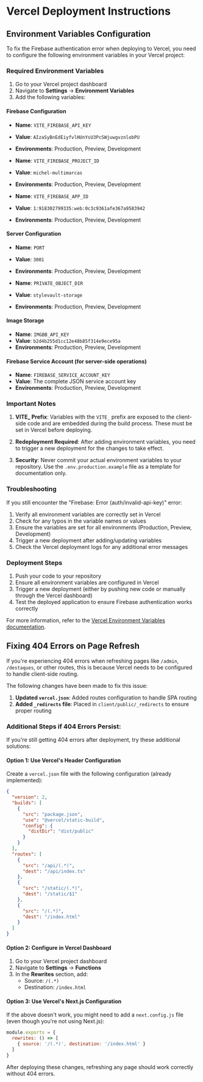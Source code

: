 # Vercel Deployment Instructions

## Environment Variables Configuration

To fix the Firebase authentication error when deploying to Vercel, you need to configure the following environment variables in your Vercel project:

### Required Environment Variables

1. Go to your Vercel project dashboard
2. Navigate to **Settings** → **Environment Variables**
3. Add the following variables:

#### Firebase Configuration
- **Name**: `VITE_FIREBASE_API_KEY`
- **Value**: `AIzaSyBnEdEiyfvlHUnYsU3PcSWjuwgvznlobPU`
- **Environments**: Production, Preview, Development

- **Name**: `VITE_FIREBASE_PROJECT_ID`
- **Value**: `michel-multimarcas`
- **Environments**: Production, Preview, Development

- **Name**: `VITE_FIREBASE_APP_ID`
- **Value**: `1:918302799335:web:0c3c9361afe367a9583942`
- **Environments**: Production, Preview, Development

#### Server Configuration
- **Name**: `PORT`
- **Value**: `3001`
- **Environments**: Production, Preview, Development

- **Name**: `PRIVATE_OBJECT_DIR`
- **Value**: `stylevault-storage`
- **Environments**: Production, Preview, Development

#### Image Storage
- **Name**: `IMGBB_API_KEY`
- **Value**: `b2d4b255d1cc12e48b85f314e9ece95a`
- **Environments**: Production, Preview, Development

#### Firebase Service Account (for server-side operations)
- **Name**: `FIREBASE_SERVICE_ACCOUNT_KEY`
- **Value**: The complete JSON service account key
- **Environments**: Production, Preview, Development

### Important Notes

1. **VITE_ Prefix**: Variables with the `VITE_` prefix are exposed to the client-side code and are embedded during the build process. These must be set in Vercel before deploying.

2. **Redeployment Required**: After adding environment variables, you need to trigger a new deployment for the changes to take effect.

3. **Security**: Never commit your actual environment variables to your repository. Use the `.env.production.example` file as a template for documentation only.

### Troubleshooting

If you still encounter the "Firebase: Error (auth/invalid-api-key)" error:

1. Verify all environment variables are correctly set in Vercel
2. Check for any typos in the variable names or values
3. Ensure the variables are set for all environments (Production, Preview, Development)
4. Trigger a new deployment after adding/updating variables
5. Check the Vercel deployment logs for any additional error messages

### Deployment Steps

1. Push your code to your repository
2. Ensure all environment variables are configured in Vercel
3. Trigger a new deployment (either by pushing new code or manually through the Vercel dashboard)
4. Test the deployed application to ensure Firebase authentication works correctly

For more information, refer to the [Vercel Environment Variables documentation](https://vercel.com/docs/concepts/projects/environment-variables).

## Fixing 404 Errors on Page Refresh

If you're experiencing 404 errors when refreshing pages like `/admin`, `/destaques`, or other routes, this is because Vercel needs to be configured to handle client-side routing.

The following changes have been made to fix this issue:

1. **Updated `vercel.json`**: Added routes configuration to handle SPA routing
2. **Added `_redirects` file**: Placed in `client/public/_redirects` to ensure proper routing

### Additional Steps if 404 Errors Persist:

If you're still getting 404 errors after deployment, try these additional solutions:

#### Option 1: Use Vercel's Header Configuration
Create a `vercel.json` file with the following configuration (already implemented):
```json
{
  "version": 2,
  "builds": [
    {
      "src": "package.json",
      "use": "@vercel/static-build",
      "config": {
        "distDir": "dist/public"
      }
    }
  ],
  "routes": [
    {
      "src": "/api/(.*)",
      "dest": "/api/index.ts"
    },
    {
      "src": "/static/(.*)",
      "dest": "/static/$1"
    },
    {
      "src": "/(.*)",
      "dest": "/index.html"
    }
  ]
}
```

#### Option 2: Configure in Vercel Dashboard
1. Go to your Vercel project dashboard
2. Navigate to **Settings** → **Functions**
3. In the **Rewrites** section, add:
   - Source: `/(.*)`
   - Destination: `/index.html`

#### Option 3: Use Vercel's Next.js Configuration
If the above doesn't work, you might need to add a `next.config.js` file (even though you're not using Next.js):
```javascript
module.exports = {
  rewrites: () => [
    { source: '/(.*)', destination: '/index.html' }
  ]
}
```

After deploying these changes, refreshing any page should work correctly without 404 errors.